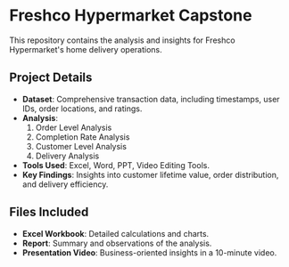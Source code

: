 # Freshco Hypermarket Capstone
This repository contains the analysis and insights for Freshco Hypermarket's home delivery operations. 

## Project Details
- **Dataset**: Comprehensive transaction data, including timestamps, user IDs, order locations, and ratings.
- **Analysis**:
  1. Order Level Analysis
  2. Completion Rate Analysis
  3. Customer Level Analysis
  4. Delivery Analysis
- **Tools Used**: Excel, Word, PPT, Video Editing Tools.
- **Key Findings**: Insights into customer lifetime value, order distribution, and delivery efficiency.

## Files Included
- **Excel Workbook**: Detailed calculations and charts.
- **Report**: Summary and observations of the analysis.
- **Presentation Video**: Business-oriented insights in a 10-minute video.
